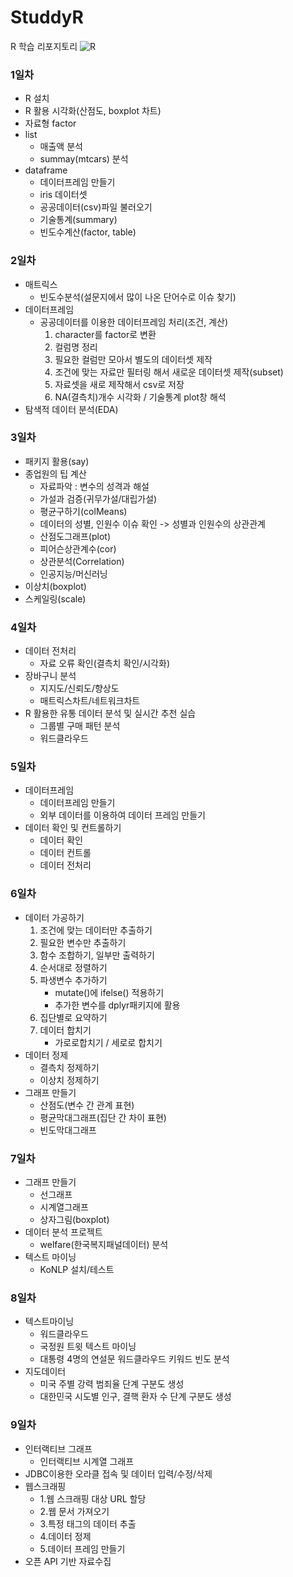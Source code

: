 # StuddyR
R 학습 리포지토리
![R](https://download.logo.wine/logo/R_(programming_language)/R_(programming_language)-Logo.wine.png)

### 1일차
- R 설치
- R 활용 시각화(산점도, boxplot 차트)
- 자료형 factor
- list
	- 매출액 분석
	- summay(mtcars) 분석
- dataframe
	- 데이터프레임 만들기
	- iris 데이터셋
	- 공공데이터(csv)파일 불러오기
	- 기술통계(summary)
	- 빈도수계산(factor, table)
	
### 2일차
- 매트릭스
	- 빈도수분석(설문지에서 많이 나온 단어수로 이슈 찾기)
- 데이터프레임
	- 공공데이터를 이용한 데이터프레임 처리(조건, 계산)
		1. character를 factor로 변환
		2. 컬럼명 정리
		3. 필요한 컬럼만 모아서 별도의 데이터셋 제작
		4. 조건에 맞는 자료만 필터링 해서 새로운 데이터셋 제작(subset)
		5. 자료셋을 새로 제작해서 csv로 저장
		6. NA(결측치)개수 시각화 / 기술통계 plot창 해석
- 탐색적 데이터 분석(EDA)

### 3일차
- 패키지 활용(say)
- 종업원의 팁 계산
	- 자료파악 : 변수의 성격과 해설
	- 가설과 검증(귀무가설/대립가설)
	- 평균구하기(colMeans)
	- 데이터의 성별, 인원수 이슈 확인 -> 성별과 인원수의 상관관계
	- 산점도그래프(plot)
	- 피어슨상관계수(cor)
	- 상관분석(Correlation)
	- 인공지능/머신러닝
- 이상치(boxplot)
- 스케일링(scale)

### 4일차
- 데이터 전처리
	- 자료 오류 확인(결측치 확인/시각화)
- 장바구니 분석
	- 지지도/신뢰도/향상도
	- 매트릭스차트/네트워크차트
- R 활용한 유통 데이터 분석 및 실시간 추천 실습
	- 그룹별 구매 패턴 분석
	- 워드클라우드
	
### 5일차
- 데이터프레임
	- 데이터프레임 만들기
	- 외부 데이터를 이용하여 데이터 프레임 만들기
- 데이터 확인 및 컨트롤하기
	- 데이터 확인
	- 데이터 컨트롤
	- 데이터 전처리
	
### 6일차
- 데이터 가공하기
	1. 조건에 맞는 데이터만 추출하기
	2. 필요한 변수만 추출하기
	3. 함수 조합하기, 일부만 출력하기
	4. 순서대로 정렬하기
	5. 파생변수 추가하기
		- mutate()에 ifelse() 적용하기
		- 추가한 변수를 dplyr패키지에 활용
	6. 집단별로 요약하기
	7. 데이터 합치기
		- 가로로합치기 / 세로로 합치기
- 데이터 정제
	- 결측치 정제하기
	- 이상치 정제하기
- 그래프 만들기
	- 산점도(변수 간 관계 표현)
	- 평균막대그래프(집단 간 차이 표현)
	- 빈도막대그래프
	
### 7일차
- 그래프 만들기
	- 선그래프
	- 시계열그래프
	- 상자그림(boxplot)
- 데이터 분석 프로젝트
	- welfare(한국복지패널데이터) 분석
- 텍스트 마이닝
	- KoNLP 설치/테스트
	
### 8일차
- 텍스트마이닝
	- 워드클라우드
	- 국정원 트윗 텍스트 마이닝
	- 대통령 4명의 연설문 워드클라우드 키워드 빈도 분석
- 지도데이터
	- 미국 주별 강력 범죄율 단계 구분도 생성
	- 대한민국 시도별 인구, 결핵 환자 수 단계 구분도 생성
	
### 9일차
- 인터랙티브 그래프
	- 인터랙티브 시계열 그래프
- JDBC이용한 오라클 접속 및 데이터 입력/수정/삭제
- 웹스크래핑
	- 1.웹 스크래핑 대상 URL 할당
	- 2.웹 문서 가져오기
	- 3.특정 태그의 데이터 추출
	- 4.데이터 정제
	- 5.데이터 프레임 만들기
- 오픈 API 기반 자료수집
